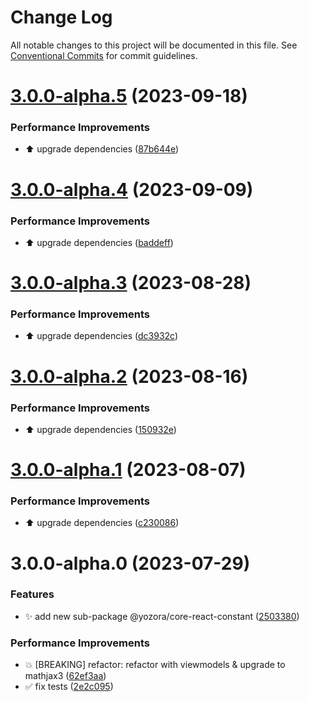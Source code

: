 # Change Log

All notable changes to this project will be documented in this file.
See [Conventional Commits](https://conventionalcommits.org) for commit guidelines.

# [3.0.0-alpha.5](https://github.com/yozorajs/yozora-react/compare/@yozora/core-react-constant@3.0.0-alpha.4...@yozora/core-react-constant@3.0.0-alpha.5) (2023-09-18)


### Performance Improvements

* ⬆️ upgrade dependencies ([87b644e](https://github.com/yozorajs/yozora-react/commit/87b644e5ff339477b64a3b6e3837b3f1797dddd0))





# [3.0.0-alpha.4](https://github.com/yozorajs/yozora-react/compare/@yozora/core-react-constant@3.0.0-alpha.3...@yozora/core-react-constant@3.0.0-alpha.4) (2023-09-09)


### Performance Improvements

* ⬆️ upgrade dependencies ([baddeff](https://github.com/yozorajs/yozora-react/commit/baddeff521b68874e08fb4f99d04e4f13499ea4e))





# [3.0.0-alpha.3](https://github.com/yozorajs/yozora-react/compare/@yozora/core-react-constant@3.0.0-alpha.2...@yozora/core-react-constant@3.0.0-alpha.3) (2023-08-28)


### Performance Improvements

* ⬆️ upgrade dependencies ([dc3932c](https://github.com/yozorajs/yozora-react/commit/dc3932c5ce6230d6d005d8ec583781cf1dd498ca))





# [3.0.0-alpha.2](https://github.com/yozorajs/yozora-react/compare/@yozora/core-react-constant@3.0.0-alpha.1...@yozora/core-react-constant@3.0.0-alpha.2) (2023-08-16)


### Performance Improvements

* ⬆️ upgrade dependencies ([150932e](https://github.com/yozorajs/yozora-react/commit/150932ef50b17b6512b5d7ff5e89e0edd052c8dd))





# [3.0.0-alpha.1](https://github.com/yozorajs/yozora-react/compare/@yozora/core-react-constant@3.0.0-alpha.0...@yozora/core-react-constant@3.0.0-alpha.1) (2023-08-07)


### Performance Improvements

* ⬆️ upgrade dependencies ([c230086](https://github.com/yozorajs/yozora-react/commit/c2300865c7ddd7af45a07df35db1eab63f8ff9aa))





# 3.0.0-alpha.0 (2023-07-29)


### Features

* ✨ add new sub-package @yozora/core-react-constant ([2503380](https://github.com/yozorajs/yozora-react/commit/2503380038b14b88df27ed1ed6113e1a63ea5bb3))


### Performance Improvements

* :boom:  [BREAKING] refactor: refactor with viewmodels & upgrade to mathjax3 ([62ef3aa](https://github.com/yozorajs/yozora-react/commit/62ef3aa0c7b38242457a7fbefaa3457cb83277f9))
* ✅ fix tests ([2e2c095](https://github.com/yozorajs/yozora-react/commit/2e2c0958c83311f79cd240b40752234f548bb34b))
